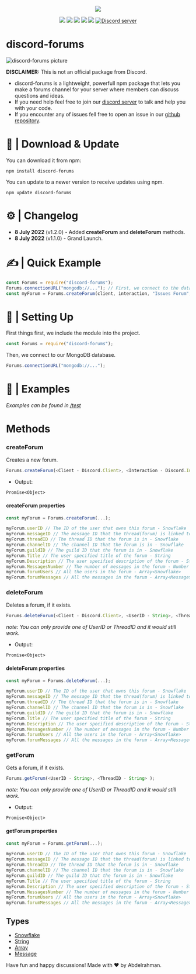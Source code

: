 <p align="center"><a href="https://nodei.co/npm/discord-forums/"><img src="https://nodei.co/npm/discord-forums.png"></a></p>
<p align="center"><img src="https://img.shields.io/npm/v/discord-forums"> <img src="https://img.shields.io/github/repo-size/Abdelrahman-Mohammad/discord-forums"> <img src="https://img.shields.io/npm/l/discord-forums"> <img src="https://img.shields.io/github/contributors/Abdelrahman-Mohammad/discord-forums"> <img src="https://img.shields.io/github/package-json/dependency-version/Abdelrahman-Mohammad/discord-forums/mongoose">
  <a href="https://discord.gg/rk7cVyk"><img src="https://discordapp.com/api/guilds/753938142246994031/widget.png" alt="Discord server"/></a></p>

# discord-forums

![discord-forums picture](https://i.ibb.co/DbV86bj/discord-forums.jpg)

**DISCLAIMER:** This is not an official package from Discord.

- discord-forums is a lightweight, powerfull npm package that lets you make a forums channel for your server where members can discuss questions and ideas.
- If you need help feel free to join our <a href="https://discord.gg/hnzXhDh">discord server</a> to talk and help you with your code.
- If you encounter any of issues fell free to open an issue in our <a href="https://github.com/Abdelrahman-Mohammad/discord-forums/issues">github repository</a>.

# 📁 | Download & Update

You can download it from npm:

```cli
npm install discord-forums
```

You can update to a newer version to receive updates using npm.

```cli
npm update discord-forums
```

# ⚙ | Changelog

- **8 July 2022** (v1.2.0) - Added **createForum** and **deleteForum** methods.
- **8 July 2022** (v1.1.0) - Grand Launch.

# ✍ | Quick Example

```js
const Forums = require("discord-forums");
Forums.connectionURL("mongodb://..."); // First, we connect to the database.
const myForum = Forums.createForum(client, interaction, "Issues Forum", "Issue Title", "Issue Description"); // Then, we create our forum.
```

# 📜 | Setting Up

First things first, we include the module into the project.

```js
const Forums = require("discord-forums");
```

Then, we connect to our MongoDB database.

```js
Forums.connectionURL("mongodb://...");
```

# 📝 | Examples

_Examples can be found in [/test](https://github.com/Abdelrahman-Mohammad/discord-forums/tree/main/test#discord-forums)_

# Methods

### **createForum**

Creates a new forum.

```js
Forums.createForum(<Client - Discord.Client>, <Interaction - Discord.Interaction>, <ForumHeader - String | "New Forum">, <ForumTitleLabel - String | "Title">, <ForumDescriptionLabel - String | "Description">);
```

- Output:

```
Promise<Object>
```

#### **createForum properties**

```js
const myForum = Forums.createForum(...);

myForum.userID // The ID of the user that owns this forum - Snowflake
myForum.messageID // The message ID that the thread(forum) is linked to - Snowflake
myForum.threadID // The thread ID that the forum is in - Snowflake
myForum.channelID // The channel ID that the forum is in - Snowflake
myForum.guildID // The guild ID that the forum is in - Snowflake
myForum.Title // The user specified title of the forum - String
myForum.Description // The user specified description of the forum - String
myForum.MessagesNumber // The number of messages in the forum - Number
myForum.forumUsers // All the users in the forum - Array<Snowflake>
myForum.forumMessages // All the messages in the forum - Array<Message>
```

### **deleteForum**

Deletes a forum, if it exists.

```js
Forums.deleteForum(<Client - Discord.Client>, <UserID - String>, <ThreadID - String>);
```

_note: You can only provide one of UserID or ThreadID and it would still work._

- Output:

```
Promise<Object>
```

#### **deleteForum properties**

```js
const myForum = Forums.deleteForum(...);

myForum.userID // The ID of the user that owns this forum - Snowflake
myForum.messageID // The message ID that the thread(forum) is linked to - Snowflake
myForum.threadID // The thread ID that the forum is in - Snowflake
myForum.channelID // The channel ID that the forum is in - Snowflake
myForum.guildID // The guild ID that the forum is in - Snowflake
myForum.Title // The user specified title of the forum - String
myForum.Description // The user specified description of the forum - String
myForum.MessagesNumber // The number of messages in the forum - Number
myForum.forumUsers // All the users in the forum - Array<Snowflake>
myForum.forumMessages // All the messages in the forum - Array<Message>
```

### **getForum**

Gets a forum, if it exists.

```js
Forums.getForum(<UserID - String>, <ThreadID - String> );
```

_note: You can only provide one of UserID or ThreadID and it would still work._

- Output:

```
Promise<Object>
```

#### **getForum properties**

```js
const myForum = Forums.getForum(...);

myForum.userID // The ID of the user that owns this forum - Snowflake
myForum.messageID // The message ID that the thread(forum) is linked to - Snowflake
myForum.threadID // The thread ID that the forum is in - Snowflake
myForum.channelID // The channel ID that the forum is in - Snowflake
myForum.guildID // The guild ID that the forum is in - Snowflake
myForum.Title // The user specified title of the forum - String
myForum.Description // The user specified description of the forum - String
myForum.MessagesNumber // The number of messages in the forum - Number
myForum.forumUsers // All the users in the forum - Array<Snowflake>
myForum.forumMessages // All the messages in the forum - Array<Message>
```

## Types

- [Snowflake](https://discord.js.org/#/docs/discord.js/stable/typedef/Snowflake)
- [String](https://developer.mozilla.org/en-US/docs/Web/JavaScript/Reference/Global_Objects/String)
- [Array](https://developer.mozilla.org/en-US/docs/Web/JavaScript/Reference/Global_Objects/Array)
- [Message](https://discord.js.org/#/docs/discord.js/stable/class/Message)

Have fun and happy discussions! Made with ❤ by Abdelrahman.
